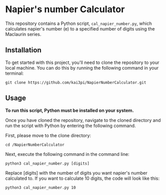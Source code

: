 # Napier's number Calculator
This repository contains a Python script, `cal_napier_number.py`, which calculates napier's number (e) to a specified number of digits using the Maclaurin series.



## Installation
To get started with this project, you'll need to clone the repository to your local machine. You can do this by running the following command in your terminal:

``` copy
git clone https://github.com/kai3pi/NapierNumberCalculator.git
```



## Usage
__To run this script, Python must be installed on your system.__


Once you have cloned the repository, navigate to the cloned directory and run the script with Python by entering the following command.

First, please move to the clone directory:

``` copy
cd /NapierNumberCalculator
```

Next, execute the following command in the command line:

``` copy
python3 cal_napier_number.py [digits]
```

Replace [digits] with the number of digits you want napier's number calculated to.
If you want to calculate 10 digits, the code will look like this:

``` copy
python3 cal_napier_number.py 10
```
